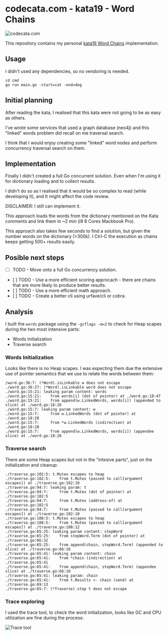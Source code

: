 # codecata.com - kata19 - Word Chains 

![codecata.com](https://imgur.com/download/CJozxMr)

This repository contains my personal [kata19 Word Chains](http://codekata.com/kata/kata19-word-chains/) implementation.

## Usage

I didn't used any dependencies, so no vendoring is needed.

```
cd cmd
go run main.go -start=cat -end=dog
```

## Initial planning 

After reading the kata, I realised that this kata were not going to be as easy as others.

I've wrote some services that used a graph database (neo4j) and this "linked" words problem did recall on me traversal search. 

I think that I would enjoy creating some "linked" word nodes and perform concurrency traversal search on them.

## Implementation

Finally I didn't created a full Go concurrent solution. Even when I'm using it for dictionary loading and to collect results.

I didn't do so as I realised that it would be so complex to read (while developing it), and It might affect the code review.

DISCLAIMER: I still can implement it.

This approach loads the words from the dictionary mentioned on the Kata comments and link them in ~2 min (i9 8 Cores Mackbook Pro).

This approach also takes few seconds to find a solution, but given the number words on the dictionary (>300k). I Ctrl-C the execution as chains keeps getting 500+ results easily.

## Posible next steps

- [ ] TODO - Move onto a full Go concurrency solution.
- [ ] TODO - Use a more efficient scoring approcach - there are chains that are more likely to produce better results. 
- [ ] TODO - Use a more efficient math approach.
- [ ] TODO - Create a better cli using urfave/cli or cobra.

## Analysis

I built the `words` package using the `-gcflags -m=2` to check for Heap scapes during the two most intensive parts:

- Words Initialization
- Traverse search

### Words Initialization

Looks like there is no Heap scapes. I was expecting them due the extensive use of pointer semantics that we use to relate the words between them:

```
/word.go:36:7: (*Word).isLinkable w does not escape
./word.go:36:27: (*Word).isLinkable word does not escape
./word.go:15:21: leaking param content: words
./word.go:15:21: 	from words[i] (dot of pointer) at ./word.go:18:47
./word.go:15:21: 	from append(w.LinkedWords, words[i]) (appended to slice) at ./word.go:18:26
./word.go:15:7: leaking param content: w
./word.go:15:7: 	from w.LinkedWords (dot of pointer) at ./word.go:18:28
./word.go:15:7: 	from *w.LinkedWords (indirection) at ./word.go:18:28
./word.go:15:7: 	from append(w.LinkedWords, words[i]) (appendee slice) at ./word.go:18:26
```
### Traverse search

There are some Heap scapes but not in the "intesive parts", just on the initialization and cleanup:

```
./traverse.go:102:5: t.Mutex escapes to heap
./traverse.go:102:5: 	from t.Mutex (passed to call[argument escapes]) at ./traverse.go:102:10
./traverse.go:94:7: leaking param: t
./traverse.go:94:7: 	from t.Mutex (dot of pointer) at ./traverse.go:102:5
./traverse.go:94:7: 	from t.Mutex (address-of) at ./traverse.go:102:5
./traverse.go:94:7: 	from t.Mutex (passed to call[argument escapes]) at ./traverse.go:102:10
./traverse.go:108:5: t.Mutex escapes to heap
./traverse.go:108:5: 	from t.Mutex (passed to call[argument escapes]) at ./traverse.go:108:12
./traverse.go:65:25: leaking param content: stepWord
./traverse.go:65:25: 	from stepWord.Term (dot of pointer) at ./traverse.go:66:32
./traverse.go:65:25: 	from append(chain, stepWord.Term) (appended to slice) at ./traverse.go:66:16
./traverse.go:65:41: leaking param content: chain
./traverse.go:65:41: 	from *chain (indirection) at ./traverse.go:65:41
./traverse.go:65:41: 	from append(chain, stepWord.Term) (appendee slice) at ./traverse.go:66:16
./traverse.go:65:41: leaking param: chain
./traverse.go:65:41: 	from t.Results <- chain (send) at ./traverse.go:69:13
./traverse.go:65:7: (*Traverse).step t does not escape
```
### Trace exploring

I used the trace tool, to check the word initialization, looks like GC and CPU utilization are fine during the process:

![Trace tool](https://i.imgur.com/IOU06rv.png)

